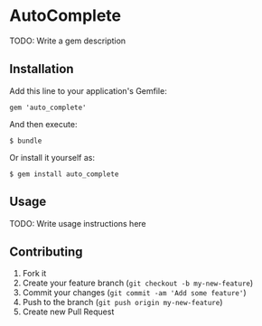 # AutoComplete

TODO: Write a gem description

## Installation

Add this line to your application's Gemfile:

    gem 'auto_complete'

And then execute:

    $ bundle

Or install it yourself as:

    $ gem install auto_complete

## Usage

TODO: Write usage instructions here

## Contributing

1. Fork it
2. Create your feature branch (`git checkout -b my-new-feature`)
3. Commit your changes (`git commit -am 'Add some feature'`)
4. Push to the branch (`git push origin my-new-feature`)
5. Create new Pull Request
